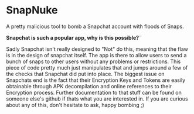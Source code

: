 SnapNuke
========

A pretty malicious tool to bomb a Snapchat account with floods of Snaps.

**Snapchat is such a popular app, why is this possible?**¨

Sadly Snapchat isn't really designed to "Not" do this, meaning that the flaw is in the design of snapchat itself. The app is there to allow users to send a bunch of snaps to other users without any problems or restrictions. This piece of code pretty much just manipulates that and jumps around a few of the checks that Snapchat did put into place. The biggest issue on Snapchats end is the fact that their Encryption Keys and Tokens are easily obtainable through APK decompilation and online references to their Encryption process. Further documentation to that stuff can be found on someone else's github if thats what you are interested in. If you are curious about any of this, don't hesitate to ask, happy bombing ;)
